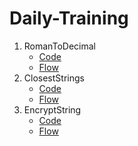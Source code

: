 # Daily-Training
1. RomanToDecimal
    - [Code](https://github.com/anggaputra-ikt/Daily-Training/blob/192e13fe0e49049bae283d9eef836944571c01cf/Source/Library/Library.cs#L10)
    - [Flow](https://github.com/anggaputra-ikt/Daily-Training/blob/master/Source/FlowChart/RomanToDecimal.drawio.png)
2. ClosestStrings
    - [Code](https://github.com/anggaputra-ikt/Daily-Training/blob/52d6a9f630a57641b1fb2e21f3ee22dc78003b6e/Source/Library/Library.cs#L82)
    - [Flow](https://github.com/anggaputra-ikt/Daily-Training/blob/master/Source/FlowChart/ClosestStrings.drawio.png)
3. EncryptString
    - [Code](https://github.com/anggaputra-ikt/Daily-Training/blob/bb720614a6a1d8b684307e936f796b8fd9edcfab/Source/Library/Library.cs#L141)
    - [Flow](https://github.com/anggaputra-ikt/Daily-Training/blob/master/Source/FlowChart/EncryptString.drawio.png)
